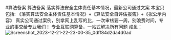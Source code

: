 #算法备案
算法备案 落实算法安全主体责任基本情况，最新公司通过文案  本宝贝包括: 《落实算法安全主体责任基本情况》+《算法安全自评估报告》+《拟公示内容》  真实公司通过案例，别拿网上乱写的比，一次审核要一周，别浪费时间，专业的事交给专业我们！ 专业互联网算备，一站式解决所有问题
咸鱼：
![Screenshot_2023-12-21-22-23-00-35_0dff84d2da4d0ad](https://github.com/jackThomass/-/assets/38002411/97cd1c1a-e60e-44a2-9d45-814ccb9a2fc3)
